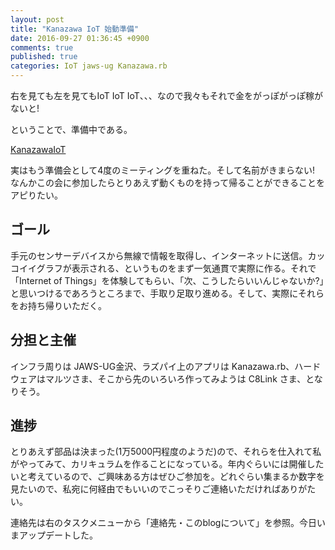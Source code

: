 ```yaml
---
layout: post
title: "Kanazawa IoT 始動準備"
date: 2016-09-27 01:36:45 +0900
comments: true
published: true
categories: IoT jaws-ug Kanazawa.rb
---
```


右を見ても左を見てもIoT IoT IoT、、、なので我々もそれで金をがっぽがっぽ稼がないと!

ということで、準備中である。

[KanazawaIoT](https://github.com/KanazawaIoT)

実はもう準備会として4度のミーティングを重ねた。そして名前がきまらない! なんかこの会に参加したらとりあえず動くものを持って帰ることができることをアピりたい。


## ゴール

手元のセンサーデバイスから無線で情報を取得し、インターネットに送信。カッコイイグラフが表示される、というものをまず一気通貫で実際に作る。それで「Internet of Things」を体験してもらい、「次、こうしたらいいんじゃないか?」と思いつけるであろうところまで、手取り足取り進める。そして、実際にそれらをお持ち帰りいただく。


## 分担と主催

インフラ周りは JAWS-UG金沢、ラズパイ上のアプリは Kanazawa.rb、ハードウェアはマルツさま、そこから先のいろいろ作ってみようは C8Link さま、となりそう。


## 進捗

とりあえず部品は決まった(1万5000円程度のようだ)ので、それらを仕入れて私がやってみて、カリキュラムを作ることになっている。年内ぐらいには開催したいと考えているので、ご興味ある方はぜひご参加を。どれぐらい集まるか数字を見たいので、私宛に何経由でもいいのでこっそりご連絡いただければありがたい。

連絡先は右のタスクメニューから「連絡先・このblogについて」を参照。今日いまアップデートした。

